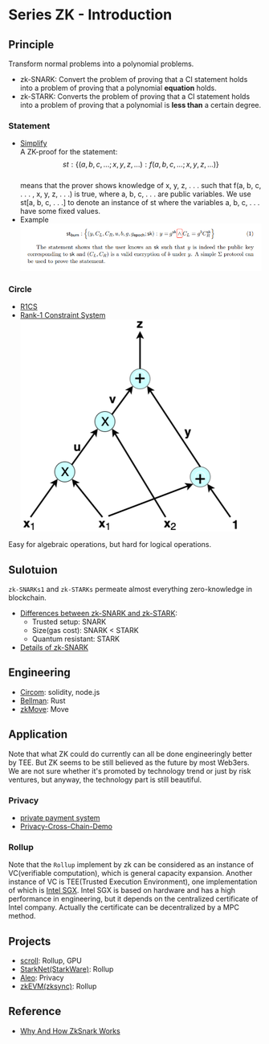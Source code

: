# Series ZK - Introduction

## Principle
Transform normal problems into a polynomial problems.    
* zk-SNARK: Convert the problem of proving that a CI statement holds into a problem of proving that a polynomial **equation** holds.
* zk-STARK: Converts the problem of proving that a CI statement holds into a problem of proving that a polynomial is **less than** a certain degree.

### Statement
* [Simplify](https://crypto.stanford.edu/~buenz/papers/zether.pdf)  
A ZK-proof for the statement:  
$$ st: \{(a, b, c, ...; x, y, z, ...) : f(a, b, c, ...; x, y, z, ...)\} $$    
    means that the prover shows knowledge of x, y, z, . . . such that f(a, b, c, . . . , x, y, z, . . .) is true, where a, b, c, . . . are public variables. We use st[a, b, c, . . .] to denote an instance of st where the variables a, b, c, . . . have some fixed values.
* Example  
![example of statement](./image/example%20statement.png)

### Circle
* [R1CS](https://www.zeroknowledgeblog.com/index.php/the-pinocchio-protocol/r1cs)
* [Rank-1 Constraint System](https://tlu.tarilabs.com/cryptography/rank-1)  
![Circle](./image/polynomial-eg-ac.png)  

Easy for algebraic operations, but hard for logical operations.

## Sulotuion
`zk-SNARKs1` and `zk-STARKs` permeate almost everything zero-knowledge in blockchain.

* [Differences between zk-SNARK and zk-STARK](https://blog.pantherprotocol.io/zk-snarks-vs-zk-starks-differences-in-zero-knowledge-technologies/): 
    * Trusted setup: SNARK
    * Size(gas cost): SNARK < STARK
    * Quantum resistant: STARK
* [Details of zk-SNARK](./zk%20SNARK.md)

## Engineering
* [Circom](./zk%20Circom.md): solidity, node.js
* [Bellman](https://github.com/zkcrypto/bellman): Rust
* [zkMove](https://github.com/young-rocks/zkmove): Move

## Application
Note that what ZK could do currently can all be done engineeringly better by TEE. But ZK seems to be still believed as the future by most Web3ers. We are not sure whether it's promoted by technology trend or just by risk ventures, but anyway, the technology part is still beautiful.    

### Privacy
* [ private payment system](https://github.com/ConsenSys/anonymous-zether)
* [Privacy-Cross-Chain-Demo](https://github.com/dantenetwork/Privacy-Cross-Chain-Demo/tree/main/Anonymous)

### Rollup
Note that the `Rollup` implement by zk can be considered as an instance of VC(verifiable computation), which is general capacity expansion. Another instance of VC is TEE(Trusted Execution Environment), one implementation of which is [Intel SGX](https://medium.com/@integritee/tee-101-how-intel-sgx-works-and-why-we-use-it-at-integritee-5cb2957c050f). Intel SGX is based on hardware and has a high performance in engineering, but it depends on the centralized certificate of Intel company. Actually the certificate can be decentralized by a MPC method.  

## Projects
* [scroll](https://hackmd.io/@yezhang/S1sJ2cEWY): Rollup, GPU
* [StarkNet(StarkWare)](https://starkware.co/starknet/): Rollup
* [Aleo](https://www.aleo.org/): Privacy
* [zkEVM(zksync)](https://docs.zksync.io/zkevm/): Rollup

## Reference
* [Why And How ZkSnark Works](http://petkus.info/papers/WhyAndHowZkSnarkWorks.pdf)